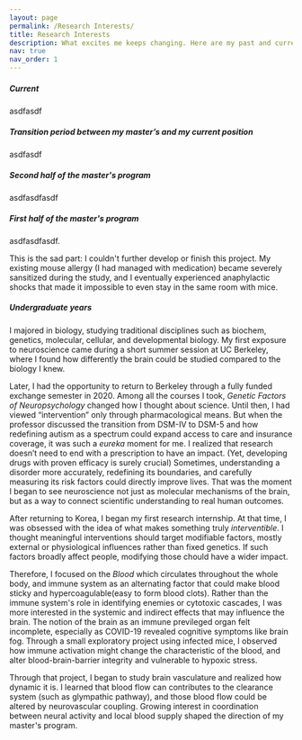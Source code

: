 ```yaml
---
layout: page
permalink: /Research Interests/
title: Research Interests
description: What excites me keeps changing. Here are my past and current curiosities. Reading from the bottom section may help, since this is in reverse chronological order.
nav: true
nav_order: 1
---
```


<h5 style="font-weight:700;">Current</h5>
asdfasdf

<h5 style="font-weight:700;">Transition period between my master’s and my current position</h5>
asdfasdf

<h5 style="font-weight:700;">Second half of the master's program</h5>
asdfasdfasdf

<h5 style="font-weight:700;">First half of the master's program</h5>
asdfasdfasdf.

This is the sad part: I couldn't further develop or finish this project. My existing mouse allergy (I had managed with medication) became severely sansitized during the study, and I eventually experienced anaphylactic shocks that made it impossible to even stay in the same room with mice.

<h5 style="font-weight:700;">Undergraduate years</h5>
I majored in biology, studying traditional disciplines such as biochem, genetics, molecular, cellular, and developmental biology. My first exposure to neuroscience came during a short summer session at UC Berkeley, where I found how differently the brain could be studied compared to the biology I knew.  

Later, I had the opportunity to return to Berkeley through a fully funded exchange semester in 2020. Among all the courses I took, <i>Genetic Factors of Neuropsychology</i> changed how I thought about science. Until then, I had viewed “intervention” only through pharmacological means. But when the professor discussed the transition from DSM-IV to DSM-5 and how redefining autism as a spectrum could expand access to care and insurance coverage, it was such a <i>eureka</i> moment for me. I realized that research doesn’t need to end with a prescription to have an impact. (Yet, developing drugs with proven efficacy is surely crucial) Sometimes, understanding a disorder more accurately, redefining its boundaries, and carefully measuring its risk factors could directly improve lives. That was the moment I began to see neuroscience not just as molecular mechanisms of the brain, but as a way to connect scientific understanding to real human outcomes.

After returning to Korea, I began my first research internship. At that time, I was obsessed with the idea of what makes something truly <i>interventible</i>. I thought meaningful interventions should target modifiable factors, mostly external or physiological influences rather than fixed genetics. If such factors broadly affect people, modifying those chould have a wider impact.

Therefore, I focused on the <i>Blood</i> which circulates throughout the whole body, and immune system as an alternating factor that could make blood sticky and hypercoagulable(easy to form blood clots). Rather than the immune system's role in identifying enemies or cytotoxic cascades, I was more interested in the systemic and indirect effects that may influence the brain. The notion of the brain as an immune previleged organ felt incomplete, especially as COVID-19 revealed cognitive symptoms like brain fog. Through a small exploratory project using infected mice, I observed how immune activation might change the characteristic of the blood, and alter blood-brain-barrier integrity and vulnerable to hypoxic stress.

Through that project, I began to study brain vasculature and realized how dynamic it is. I learned that blood flow can contributes to the clearance system (such as glympathic pathway), and those blood flow could be altered by neurovascular coupling. Growing interest in coordination between neural activity and local blood supply shaped the direction of my master's program.

